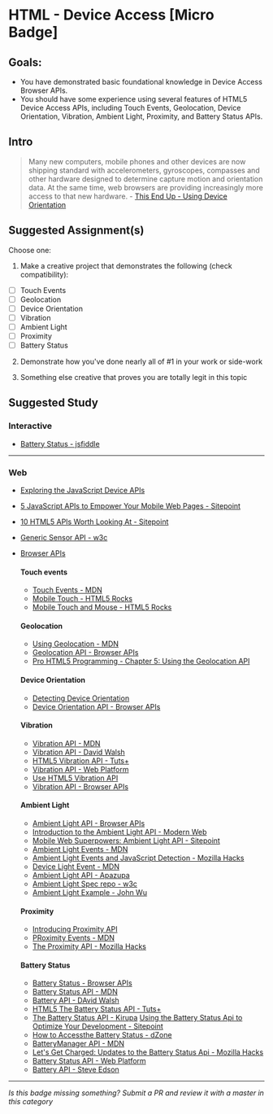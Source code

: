 HTML - Device Access [Micro Badge]
=================================================


Goals:
------

- You have demonstrated basic foundational knowledge in Device Access Browser APIs.
- You should have some experience using several features of HTML5 Device Access APIs, including Touch Events, Geolocation, Device Orientation, Vibration, Ambient Light, Proximity, and Battery Status APIs.


Intro
-----

> Many new computers, mobile phones and other devices are now shipping standard with accelerometers, gyroscopes, compasses and other hardware designed to determine capture motion and orientation data. At the same time, web browsers are providing increasingly more access to that new hardware. - [This End Up - Using Device Orientation](http://www.html5rocks.com/en/tutorials/device/orientation/)



Suggested Assignment(s)
-----------------------

Choose one:

1) Make a creative project that demonstrates the following (check compatibility):  
- [ ] Touch Events
- [ ] Geolocation
- [ ] Device Orientation
- [ ] Vibration
- [ ] Ambient Light
- [ ] Proximity
- [ ] Battery Status
 
2) Demonstrate how you've done nearly all of #1 in your work or side-work

3) Something else creative that proves you are totally legit in this topic


Suggested Study
---------------

### Interactive 

- [Battery Status - jsfiddle](http://jsfiddle.net/0GiS0/pdtsf/)


-----


### Web

- [Exploring the JavaScript Device APIs](http://blog.teamtreehouse.com/exploring-javascript-device-apis)
- [5 JavaScript APIs to Empower Your Mobile Web Pages - Sitepoint](http://www.sitepoint.com/5-javascript-apis-empower-mobile-web-pages/)
- [10 HTML5 APIs Worth Looking At - Sitepoint](http://www.sitepoint.com/10-html5-apis-worth-looking/)
- [Generic Sensor API - w3c](https://w3c.github.io/sensors/)
- [Browser APIs](http://browserapis.wtf/)

    #### Touch events

    - [Touch Events - MDN](https://developer.mozilla.org/en-US/docs/Web/API/Touch_events)
    - [Mobile Touch - HTML5 Rocks](http://www.html5rocks.com/en/mobile/touch/)
    - [Mobile Touch and Mouse - HTML5 Rocks](http://www.html5rocks.com/en/mobile/touchandmouse/)

    #### Geolocation

    - [Using Geolocation - MDN](https://developer.mozilla.org/en-US/docs/Web/API/Geolocation/Using_geolocation)
    - [Geolocation API - Browser APIs](http://browserapis.wtf/browserapis/geolocation.html)
    - [Pro HTML5 Programming - Chapter 5: Using the Geolocation API](http://apress.jensimmons.com/v5/pro-html5-programming/ch5.html)

    #### Device Orientation

    - [Detecting Device Orientation](https://developer.mozilla.org/en-US/docs/Web/API/Detecting_device_orientation)
    - [Device Orientation API - Browser APIs](http://browserapis.wtf/browserapis/deviceorientation.html)

    #### Vibration
    - [Vibration API - MDN](https://developer.mozilla.org/en-US/docs/Web/API/Vibration_API)
    - [Vibration API - David Walsh](https://davidwalsh.name/vibration-api)
    - [HTML5 Vibration API - Tuts+](http://code.tutsplus.com/tutorials/html5-vibration-api--mobile-22585)
    - [Vibration API - Web Platform](https://docs.webplatform.org/wiki/apis/vibration)
    - [Use HTML5 Vibration API](http://www.sitepoint.com/use-html5-vibration-api/)
    - [Vibration API - Browser APIs](http://browserapis.wtf/browserapis/vibration.html)

    #### Ambient Light
    - [Ambient Light API - Browser APIs](http://browserapis.wtf/browserapis/ambient.html)
    - [Introduction to the Ambient Light API - Modern Web](http://modernweb.com/2014/05/27/introduction-to-the-ambient-light-api/)
    - [Mobile Web Superpowers: Ambient Light API - Sitepoint](http://www.sitepoint.com/mobile-web-superpowers-ambient-light-api/)
    - [Ambient Light Events - MDN](https://developer.mozilla.org/en-US/docs/Web/API/Ambient_Light_Events)
    - [Ambient Light Events and JavaScript Detection - Mozilla Hacks](https://hacks.mozilla.org/2013/04/ambient-light-events-and-javascript-detection/)
    - [Device Light Event - MDN](https://developer.mozilla.org/en-US/docs/Web/API/DeviceLightEvent)
    - [Ambient Light API - Apazupa](http://apazupa.com/2012/09/24/ambient-light-api/)
    - [Ambient Light Spec repo - w3c](https://github.com/w3c/ambient-light)
    - [Ambient Light Example - John Wu](https://github.com/tjwudi/ambient-light-example)

    #### Proximity
    - [Introducing Proximity API](http://www.sitepoint.com/introducing-proximity-api/)
    - [PRoximity Events - MDN](https://developer.mozilla.org/en-US/docs/Web/API/Proximity_Events)
    - [The Proximity API - Mozilla Hacks](https://hacks.mozilla.org/2013/06/the-proximity-api/)

    #### Battery Status
    - [Battery Status - Browser APIs](http://browserapis.wtf/browserapis/batterystatus.html)
    - [Battery Status API - MDN](https://developer.mozilla.org/en-US/docs/Web/API/Battery_Status_API)
    - [Battery API - DAvid Walsh](https://davidwalsh.name/battery-api)
    - [HTML5 The Battery Status API - Tuts+](http://code.tutsplus.com/tutorials/html5-battery-status-api--mobile-22795)
    - [The Battery Status API - Kirupa](https://www.kirupa.com/html5/the_battery_status_api_js.htm)
    [Using the Battery Status Api to Optimize Your Development - Sitepoint](http://www.sitepoint.com/using-the-battery-status-api-to-optimize-your-development/)
    - [How to Accessthe Battery Status - dZone](https://dzone.com/articles/how-access-battery-status)
    - [BatteryManager API - MDN](https://developer.mozilla.org/en-US/docs/Web/API/BatteryManager)
    - [Let's Get Charged: Updates to the Battery Status Api - Mozilla Hacks](https://hacks.mozilla.org/2015/05/lets-get-charged-updates-to-the-battery-status-api/)
    - [Battery Status API - Web Platform](http://docs.webplatform.org/wiki/apis/battery_status)
    - [Battery API - Steve Edson](https://steveedson.co.uk/html5/battery-api/)


-----

*Is this badge missing something? Submit a PR and review it with a master in this category*
